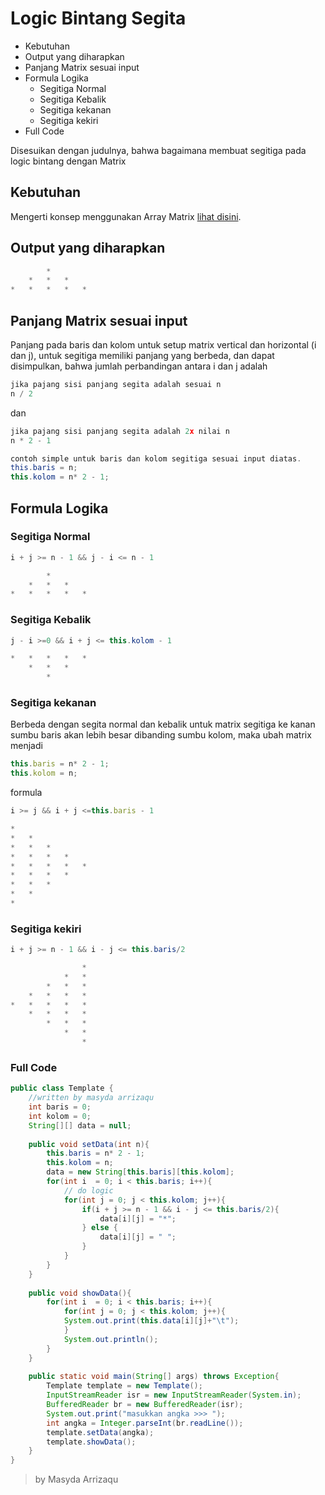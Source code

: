 # Logic Bintang Segita 
* 	Kebutuhan
*	Output yang diharapkan
* 	Panjang Matrix sesuai input 
* 	Formula Logika
	* Segitiga Normal
	* Segitiga Kebalik
	* Segitiga kekanan
	* Segitiga kekiri
* Full Code 

Disesuikan dengan judulnya, bahwa bagaimana membuat segitiga pada logic bintang dengan Matrix

## Kebutuhan
Mengerti konsep menggunakan Array Matrix [lihat disini](https://arrizaqu.github.io/logic/template).
	
## Output yang diharapkan
```java
 	 	*	 	 
 	*	*	*	 
*	*	*	*	*
```
## Panjang Matrix sesuai input
Panjang pada baris dan kolom untuk setup matrix vertical dan horizontal (i dan j), untuk segitiga memiliki panjang yang berbeda, dan dapat disimpulkan, bahwa jumlah perbandingan antara i dan j adalah 
```js
jika pajang sisi panjang segita adalah sesuai n
n / 2
```

dan
```js
jika pajang sisi panjang segita adalah 2x nilai n
n * 2 - 1
```

```java
contoh simple untuk baris dan kolom segitiga sesuai input diatas.
this.baris = n;
this.kolom = n* 2 - 1;
```

## Formula Logika
### Segitiga Normal
```java
i + j >= n - 1 && j - i <= n - 1

 	 	*	 	 	
 	*	*	*	 	
*	*	*	*	*
```

### Segitiga Kebalik
```java
j - i >=0 && i + j <= this.kolom - 1

*	*	*	*	*
 	*	*	*	 
 	 	*	 	 
```

### Segitiga kekanan
Berbeda dengan segita normal dan kebalik untuk matrix segitiga ke kanan sumbu baris akan lebih besar dibanding sumbu kolom, maka ubah matrix menjadi 
```js
this.baris = n* 2 - 1;
this.kolom = n;
```

formula
```js
i >= j && i + j <=this.baris - 1

*	 	 	 	 
*	*	 	 	 
*	*	*	 	 
*	*	*	*	 
*	*	*	*	*
*	*	*	*	 
*	*	*	 	 
*	*	 	 	 
*
```

### Segitiga kekiri
```java
i + j >= n - 1 && i - j <= this.baris/2

 	 	 	 	*
 	 	 	*	*
 	 	*	*	*
 	*	*	*	*
*	*	*	*	*
 	*	*	*	*
 	 	*	*	*
 	 	 	*	*
 	 	 	 	*
```

### Full Code 
```java
public class Template {
	//written by masyda arrizaqu
	int baris = 0;
	int kolom = 0;
	String[][] data = null;
	
	public void setData(int n){
		this.baris = n* 2 - 1;
		this.kolom = n;
		data = new String[this.baris][this.kolom];
		for(int i  = 0; i < this.baris; i++){
			// do logic 
			for(int j = 0; j < this.kolom; j++){
				if(i + j >= n - 1 && i - j <= this.baris/2){
					data[i][j] = "*";
				} else {
					data[i][j] = " ";
				}
			}
		}
	}
	
	public void showData(){
		for(int i  = 0; i < this.baris; i++){
			for(int j = 0; j < this.kolom; j++){
			System.out.print(this.data[i][j]+"\t");
			}
			System.out.println();
		}
	}
	
	public static void main(String[] args) throws Exception{
		Template template = new Template();
		InputStreamReader isr = new InputStreamReader(System.in);
		BufferedReader br = new BufferedReader(isr);
		System.out.print("masukkan angka >>> ");
		int angka = Integer.parseInt(br.readLine());
		template.setData(angka);
		template.showData();
	}
}

```

> by Masyda Arrizaqu 